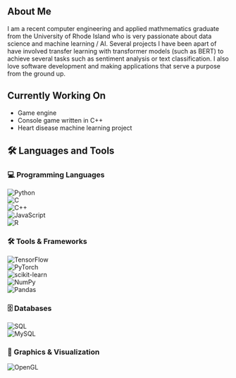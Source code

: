 ## About Me

I am a recent computer engineering and applied mathmematics graduate from the University of Rhode Island who is very passionate about data science and machine learning / AI. Several projects I have been apart of have involved transfer learning with transformer models (such as BERT) to achieve several tasks such as sentiment analysis or text classification. I also love software development and making applications that serve a purpose from the ground up.





## Currently Working On
- Game engine
- Console game written in C++
- Heart disease machine learning project


## 🛠️ Languages and Tools

### 💻 Programming Languages
![Python](https://img.shields.io/badge/-Python-3776AB?style=flat-square&logo=python&logoColor=white)  
![C](https://img.shields.io/badge/-C-A8B9CC?style=flat-square&logo=c&logoColor=white)  
![C++](https://img.shields.io/badge/-C++-00599C?style=flat-square&logo=cplusplus&logoColor=white)  
![JavaScript](https://img.shields.io/badge/-JavaScript-F7DF1E?style=flat-square&logo=javascript&logoColor=black)  
![R](https://img.shields.io/badge/-R-276DC3?style=flat-square&logo=r&logoColor=white)  

### 🛠️ Tools & Frameworks
![TensorFlow](https://img.shields.io/badge/-TensorFlow-FF6F00?style=flat-square&logo=tensorflow&logoColor=white)  
![PyTorch](https://img.shields.io/badge/-PyTorch-EE4C2C?style=flat-square&logo=pytorch&logoColor=white)  
![scikit-learn](https://img.shields.io/badge/-Scikit--Learn-F7931E?style=flat-square&logo=scikit-learn&logoColor=white)  
![NumPy](https://img.shields.io/badge/-NumPy-013243?style=flat-square&logo=numpy&logoColor=white)  
![Pandas](https://img.shields.io/badge/-Pandas-150458?style=flat-square&logo=pandas&logoColor=white)  

### 🗄️ Databases
![SQL](https://img.shields.io/badge/-SQL-4479A1?style=flat-square&logo=sqlite&logoColor=white)  
![MySQL](https://img.shields.io/badge/-MySQL-4479A1?style=flat-square&logo=mysql&logoColor=white)  

### 🎨 Graphics & Visualization
![OpenGL](https://img.shields.io/badge/-OpenGL-5586A4?style=flat-square&logo=opengl&logoColor=white)




